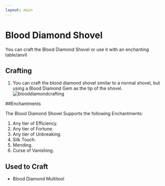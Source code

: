 ```yaml
---
layout: main
---
```


# Blood Diamond Shovel

You can craft the Blood Diamond Shovel or use it with an enchanting table/anvil

## Crafting

1) You can craft the blood diamond shovel similar to a normal shovel, but using a Blood Diamond Gem as the tip of the shovel.
![blooddiamondcrafting](https://t.gyazo.com/teams/chew/f35f68b5d4361712a571b42035055c80.png)

##Enchantments

The Blood Diamond Shovel Supports the following Enchantments:

1) Any tier of Efficiency.
2) Any tier of Fortune.
3) Any tier of Unbreaking.
4) Silk Touch.
5) Mending.
6) Curse of Vanishing.

## Used to Craft

- Blood Diamond Multitool
